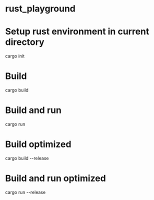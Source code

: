 # rust_playground

# Setup rust environment in current directory
cargo init

# Build
cargo build

# Build and run
cargo run

# Build optimized
cargo build --release

# Build and run optimized
cargo run --release
